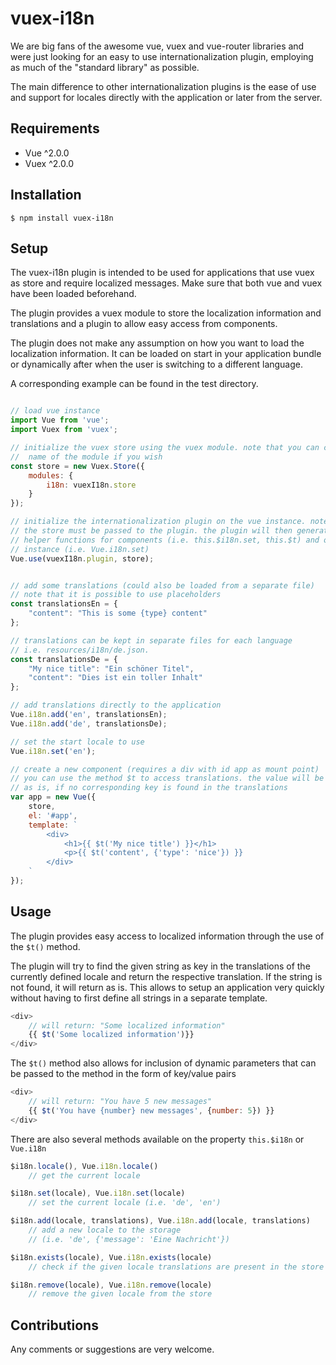 # vuex-i18n
We are big fans of the awesome vue, vuex and vue-router libraries and were just
looking for an easy to use internationalization plugin, employing as much of
the "standard library" as possible.

The main difference to other internationalization plugins is the ease of use
and support for locales directly with the application or later from the server.

## Requirements
- Vue ^2.0.0
- Vuex ^2.0.0

## Installation
```
$ npm install vuex-i18n
```

## Setup
The vuex-i18n plugin is intended to be used for applications that use vuex as
store and require localized messages. Make sure that both vue and vuex have
been loaded beforehand.

The plugin provides a vuex module to store the localization information and
translations and a plugin to allow easy access from components.

The plugin does not make any assumption on how you want to load the localization
information. It can be loaded on start in your application bundle or dynamically
after when the user is switching to a different language.

A corresponding example can be found in the test directory.

```javascript

// load vue instance
import Vue from 'vue';
import Vuex from 'vuex';

// initialize the vuex store using the vuex module. note that you can change the
//  name of the module if you wish
const store = new Vuex.Store({
	modules: {
		i18n: vuexI18n.store
	}
});

// initialize the internationalization plugin on the vue instance. note that
// the store must be passed to the plugin. the plugin will then generate some
// helper functions for components (i.e. this.$i18n.set, this.$t) and on the vue
// instance (i.e. Vue.i18n.set)
Vue.use(vuexI18n.plugin, store);


// add some translations (could also be loaded from a separate file)
// note that it is possible to use placeholders
const translationsEn = {
	"content": "This is some {type} content"
};

// translations can be kept in separate files for each language
// i.e. resources/i18n/de.json.
const translationsDe = {
	"My nice title": "Ein schöner Titel",
	"content": "Dies ist ein toller Inhalt"
};

// add translations directly to the application
Vue.i18n.add('en', translationsEn);
Vue.i18n.add('de', translationsDe);

// set the start locale to use
Vue.i18n.set('en');

// create a new component (requires a div with id app as mount point)
// you can use the method $t to access translations. the value will be returned
// as is, if no corresponding key is found in the translations
var app = new Vue({
	store,
	el: '#app',
	template: `
		<div>
			<h1>{{ $t('My nice title') }}</h1>
			<p>{{ $t('content', {'type': 'nice'}) }}
		</div>
	`
});

```

## Usage
The plugin provides easy access to localized information through the use of
the `$t()` method.

The plugin will try to find the given string as key in the translations of the
currently defined locale and return the respective translation. If the string
is not found, it will return as is. This allows to setup an application very quickly without having to first define all strings in a separate template.

```javascript
<div>
	// will return: "Some localized information"
	{{ $t('Some localized information')}}
</div>

```

The `$t()` method also allows for inclusion of dynamic parameters that can be
passed to the method in the form of key/value pairs

```javascript
<div>
	// will return: "You have 5 new messages"
	{{ $t('You have {number} new messages', {number: 5}) }}
</div>
```

There are also several methods available on the property `this.$i18n` or `Vue.i18n`

```javascript
$i18n.locale(), Vue.i18n.locale()		
	// get the current locale

$i18n.set(locale), Vue.i18n.set(locale)
	// set the current locale (i.e. 'de', 'en')

$i18n.add(locale, translations), Vue.i18n.add(locale, translations)
	// add a new locale to the storage
	// (i.e. 'de', {'message': 'Eine Nachricht'})

$i18n.exists(locale), Vue.i18n.exists(locale)
	// check if the given locale translations are present in the store

$i18n.remove(locale), Vue.i18n.remove(locale)
	// remove the given locale from the store
```

## Contributions
Any comments or suggestions are very welcome.
